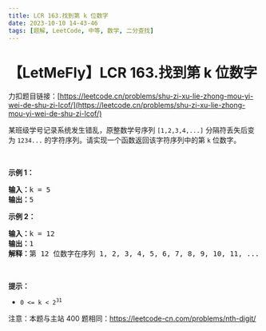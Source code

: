 ```yaml
---
title: LCR 163.找到第 k 位数字
date: 2023-10-10 14-43-46
tags: [题解, LeetCode, 中等, 数学, 二分查找]
---
```


# 【LetMeFly】LCR 163.找到第 k 位数字

力扣题目链接：[https://leetcode.cn/problems/shu-zi-xu-lie-zhong-mou-yi-wei-de-shu-zi-lcof/](https://leetcode.cn/problems/shu-zi-xu-lie-zhong-mou-yi-wei-de-shu-zi-lcof/)

<p>某班级学号记录系统发生错乱，原整数学号序列 <code>[1,2,3,4,...]</code> 分隔符丢失后变为 <code>1234...</code> 的字符序列。请实现一个函数返回该字符序列中的第 <code>k</code> 位数字。</p>

<p>&nbsp;</p>

<p><strong>示例 1：</strong></p>

<pre>
<strong>输入：</strong>k = 5
<strong>输出：</strong>5
</pre>

<p><strong>示例 2：</strong></p>

<pre>
<strong>输入：</strong>k = 12
<strong>输出：</strong>1
<strong>解释：</strong>第 12 位数字在序列 1, 2, 3, 4, 5, 6, 7, 8, 9, 10, 11, ... 里是 1 ，它是 11 的一部分。</pre>

<p>&nbsp;</p>

<p><strong>提示：</strong></p>

<ul>
	<li><code>0 &lt;= k &lt;&nbsp;2<sup>31</sup></code></li>
</ul>

<p>注意：本题与主站 400 题相同：<a href="https://leetcode-cn.com/problems/nth-digit/">https://leetcode-cn.com/problems/nth-digit/</a></p>

<p>&nbsp;</p>


    
